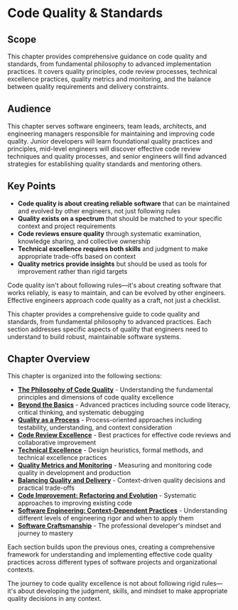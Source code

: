# Code Quality & Standards

## Scope

This chapter provides comprehensive guidance on code quality and standards, from fundamental philosophy to advanced implementation practices. It covers quality principles, code review processes, technical excellence practices, quality metrics and monitoring, and the balance between quality requirements and delivery constraints.

## Audience

This chapter serves software engineers, team leads, architects, and engineering managers responsible for maintaining and improving code quality. Junior developers will learn foundational quality practices and principles, mid-level engineers will discover effective code review techniques and quality processes, and senior engineers will find advanced strategies for establishing quality standards and mentoring others.

## Key Points

- **Code quality is about creating reliable software** that can be maintained and evolved by other engineers, not just following rules
- **Quality exists on a spectrum** that should be matched to your specific context and project requirements
- **Code reviews ensure quality** through systematic examination, knowledge sharing, and collective ownership
- **Technical excellence requires both skills** and judgment to make appropriate trade-offs based on context
- **Quality metrics provide insights** but should be used as tools for improvement rather than rigid targets

Code quality isn't about following rules—it's about creating software that works reliably, is easy to maintain, and can be evolved by other engineers. Effective engineers approach code quality as a craft, not just a checklist.

This chapter provides a comprehensive guide to code quality and standards, from fundamental philosophy to advanced practices. Each section addresses specific aspects of quality that engineers need to understand to build robust, maintainable software systems.

## Chapter Overview

This chapter is organized into the following sections:

- **[The Philosophy of Code Quality](code-quality-01-philosophy.md)** - Understanding the fundamental principles and dimensions of code quality excellence
- **[Beyond the Basics](code-quality-02-beyond-basics.md)** - Advanced practices including source code literacy, critical thinking, and systematic debugging
- **[Quality as a Process](code-quality-03-process.md)** - Process-oriented approaches including testability, understanding, and context consideration
- **[Code Review Excellence](code-quality-04-code-review.md)** - Best practices for effective code reviews and collaborative improvement
- **[Technical Excellence](code-quality-05-technical-excellence.md)** - Design heuristics, formal methods, and technical excellence practices
- **[Quality Metrics and Monitoring](code-quality-06-metrics.md)** - Measuring and monitoring code quality in development and production
- **[Balancing Quality and Delivery](code-quality-07-balancing.md)** - Context-driven quality decisions and practical trade-offs
- **[Code Improvement: Refactoring and Evolution](code-quality-08-refactoring.md)** - Systematic approaches to improving existing code
- **[Software Engineering: Context-Dependent Practices](code-quality-09-engineering.md)** - Understanding different levels of engineering rigor and when to apply them
- **[Software Craftsmanship](code-quality-10-craftsmanship.md)** - The professional developer's mindset and journey to mastery

Each section builds upon the previous ones, creating a comprehensive framework for understanding and implementing effective code quality practices across different types of software projects and organizational contexts.

The journey to code quality excellence is not about following rigid rules—it's about developing the judgment, skills, and mindset to make appropriate quality decisions in any context.